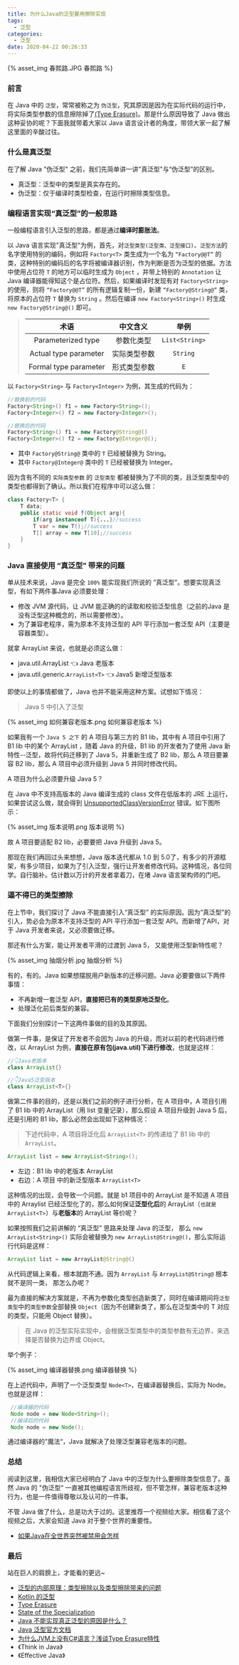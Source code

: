 ```yaml
---
title: 为什么Java的泛型要用擦除实现
tags:
  - 泛型
categories:
  - 泛型
date: 2020-04-22 00:26:33
---
```


{% asset_img 春熙路.JPG 春熙路 %}

### 前言

在 Java 中的 `泛型`，常常被称之为 `伪泛型`，究其原因是因为在实际代码的运行中，将实际类型参数的信息擦除掉了[(Type Erasure)](https://docs.oracle.com/javase/tutorial/java/generics/erasure.html)。那是什么原因导致了 Java 做出这种妥协的呢？下面我就带着大家以 Java 语言设计者的角度，带领大家一起了解这里面的辛酸过往。

### 什么是真泛型

在了解 Java "伪泛型" 之前，我们先简单讲一讲"真泛型"与“伪泛型”的区别。

- 真泛型：泛型中的类型是真实存在的。
- 伪泛型：仅于编译时类型检查，在运行时擦除类型信息。

### 编程语言实现“真泛型”的一般思路

一般编程语言引入泛型的思路，都是通过**编译时膨胀法**。

以 Java 语言实现"真泛型"为例，首先，对`泛型类型(泛型类、泛型接口)`、`泛型方法`的名字使用特别的编码，例如将 `Factory<T>` 类生成为一个名为 `“Factory@@T”` 的类，这种特别的编码后的名字将被编译器识别，作为判断是否为泛型的依据。方法中使用占位符 `T` 的地方可以临时生成为 `Object` ，并带上特别的 `Annotation` 让 Java 编译器能得知这个是占位符。然后，如果编译时发现有对 `Factory<String>` 的使用，则将 `“Factory@@T”` 的所有逻辑复制一份，新建 `“Factory@String@”` 类，将原本的占位符 `T` 替换为 `String` 。然后在编译 `new Factory<String>()` 时生成 `new Factory@String@()` 即可。

>|术语|中文含义|举例|
>|:--:|:--:|:--:|
>|Parameterized type|参数化类型|`List<String>`|
>|Actual type parameter|实际类型参数|`String`|
>|Formal type parameter|形式类型参数|`E`|

以 `Factory<String>` 与 `Factory<Integer>` 为例，其生成的代码为：

```java
//替换前的代码
Factory<String>() f1 = new Factory<String>();
Factory<Integer>() f2 = new Factory<Integer>();

//替换后的代码
Factory<String>() f1 = new Factory@String@()
Factory<Integer>() f2 = new Factory@Integer@();
```

- 其中 `Factory@String@` 类中的 `T` 已经被替换为 String。
- 其中 `Factory@Integer@` 类中的 `T` 已经被替换为 Integer。

因为含有不同的 `实际类型参数` 的 `泛型类型` 都被替换为了不同的类，且泛型类型中的类型也都得到了确认。所以我们在程序中可以这么做：

```java
class Factory<T> {
    T data;
    public static void f(Object arg){
        if(arg instanceof T){...}//success
        T var = new T();//success
        T[] array = new T[10];//success
    }
}
```

### Java 直接使用 “真泛型” 带来的问题

单从技术来说，Java 是完全 `100%` 能实现我们所说的 ”真泛型”。想要实现真泛型，有如下两件事Java 必须要处理：

- 修改 JVM 源代码，让 JVM 能正确的的读取和校验泛型信息（之前的Java 是没有泛型这种概念的，所以需要修改）。
- 为了兼容老程序，需为原本不支持泛型的 API 平行添加一套泛型 API（主要是容器类型）。

就拿 ArrayList 来说，也就是必须这么做：

- java.util.ArrayList 👈 Java 老版本
- java.util.generic.`ArrayList<T>` 👈 Java5 新增泛型版本

即使以上的事情都做了，Java 也并不能采用这种方案。试想如下情况：

>Java  5 中引入了泛型

{% asset_img 如何兼容老版本.png 如何兼容老版本 %}

如果我有一个 `Java 5 之下` 的 A 项目与第三方的 B1 lib，其中有 A 项目中引用了 B1 lib 中的某个 ArrayList ，随着 Java 的升级，B1 lib 的开发者为了使用 Java 新特性--泛型，故将代码迁移到了 Java 5，并重新生成了 B2 lib，那么 A 项目要兼容 B2 lib，那么 A 项目中必须升级到 Java 5 并同时修改代码。

A 项目为什么必须要升级 Java 5？

在 Java 中不支持高版本的 Java 编译生成的 class 文件在低版本的 JRE 上运行，如果尝试这么做，就会得到 [UnsupportedClassVersionError](https://docs.oracle.com/javase/8/docs/api/java/lang/UnsupportedClassVersionError.html) 错误。如下图所示：

{% asset_img 版本说明.png 版本说明 %}

故 A 项目要适配 B2 lib，必要要把 Java 升级到 Java 5。

那现在我们再回过头来想想，Java 版本迭代都从 1.0 到 5.0了，有多少的开源框架，有多少项目，如果为了引入泛型，强行让开发者修改代码。这种情况，各位同学。自行脑补。估计数以万计的开发者拿着刀，在堵 Java 语言架构师的门吧。

### 逼不得已的类型擦除

在上节中，我们探讨了 Java 不能直接引入“真泛型” 的实际原因。因为“真泛型”的引入，势必会为原本不支持泛型的 API 平行添加一套泛型 API。而新增了API，对于 Java 开发者来说，又必须要做迁移。

那还有什么方案，能让开发者平滑的过渡到 Java 5， 又能使用泛型新特性呢？

{% asset_img 抽烟分析.jpg 抽烟分析 %}

有的，有的。Java 如果想摆脱用户新版本的迁移问题。Java 必要要做以下两件事情：

- 不再新增一套泛型 API，**直接把已有的类型原地泛型化**。
- 处理泛化前后类型的兼容。

下面我们分别探讨一下这两件事做的目的及其原因。

做第一件事，是保证了开发者不会因为 Java 的升级，而对以前的老代码进行修改，以 ArrayList 为例，**直接在原有包(java.util)下进行修改**，也就是这样：

```java
//👇Java老版本
class ArrayList{}

//👇Java5泛型版本
class ArrayList<T>{}
```

做第二件事的目的，还是以我们之前的例子进行分析，在 A 项目中，A 项目引用了 B1 lib 中的 ArrayList（用 list 变量记录），那么假设 A 项目升级到 Java 5 后，还是引用的 B1 lib，那么必然会出现如下这种情况：

>下述代码中，A 项目将泛化后 `ArrayList<T>` 的传递给了 B1 lib 中的 `ArrayList`。

```java
ArrayList list = new ArrayList<String>();
```

- 左边：B1 lib 中的老版本 ArrayList
- 右边：A 项目 中的新泛型版本 `ArrayList<T>`

这种情况的出现，会导致一个问题。就是 b1 项目中的 ArrayList 是不知道 A 项目中的 Arraylist 已经泛型化了的，那么如何保证**泛型化后**的 ArrayList（`也就是ArrayList<T>`）与**老版本**的 ArrayList 等价呢？

如果按照我们之前讲解的 “真泛型” 思路来处理 Java 的泛型， 那么 `new ArrayList<String>()` 实际会被替换为 `new ArrayList@String@()`，那么实际运行代码是这样：

```java
ArrayList list = new ArrayList@String@()
```

从代码逻辑上来看，根本就跑不通。因为 `ArrayList` 与 `ArrayList@String@` 根本就不是同一类， 那怎么办呢？

最为直接的解决方案就是，不再为参数化类型创造新类了，同时在编译期间将`泛型类型`中的`类型参数`全部替换 `Object`（因为不创建新类了，那么在泛型类中的 T 对应的类型，只能用 Object 替换）。

>在 Java 的泛型实际实现中，会根据泛型类型中的类型参数有无边界，来选择是否替换为边界或 Object。

举个例子：

{% asset_img 编译器替换.png 编译器替换 %}

在上述代码中，声明了一个泛型类型 `Node<T>`，在编译器替换后，实际为 Node。也就是这样：

```java
 //编译器的代码
 Node node = new Node<String>();
 //编译后的代码
 Node node = new Node();
```

通过编译器的”魔法“，Java 就解决了处理泛型兼容老版本的问题。

### 总结

阅读到这里，我相信大家已经明白了 Java 中的泛型为什么要擦除类型信息了。虽然 Java 的 "伪泛型“ 一直被其他编程语言所歧视，但不管怎样，兼容老版本这种行为，也是一件值得尊敬以及认可的一件事。

不管 Java 做了什么，总是功大于过的。这里推荐一个视频给大家。相信看了这个视频之后，大家会知道 Java 对于整个世界的重要性。

- [如果Java在全世界突然被禁用会怎样](https://www.bilibili.com/video/av95634813)

### 最后

站在巨人的肩膀上，才能看的更远~

- [泛型的内部原理：类型擦除以及类型擦除带来的问题](https://www.cnblogs.com/leyangzi/p/11379525.html)
- [Kotlin 的泛型](https://juejin.im/post/5d6c6636f265da03c8153a03)
- [Type Erasure](http://java.sun.com/docs/books/tutorial/java/generics/erasure.html)
- [State of the Specialization](http://cr.openjdk.java.net/~briangoetz/valhalla/specialization.html)
- [Java 不能实现真正泛型的原因是什么？](https://www.zhihu.com/question/28665443/answer/118148143)
- [Java 泛型官方文档](https://docs.oracle.com/javase/tutorial/java/generics/index.html)
- [为什么JVM上没有C#语言？浅谈Type Erasure特性](http://blog.zhaojie.me/2010/02/why-not-csharp-on-jvm-type-erasure.html#comment_iX2wuQ8q04I0057D)
- 《Think in Java》
- 《Effective Java》
